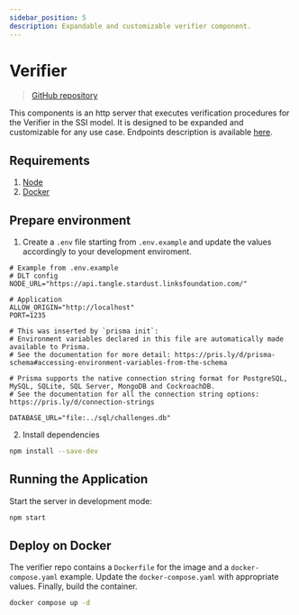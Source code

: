 ```yaml
---
sidebar_position: 5
description: Expandable and customizable verifier component.
---
```


# Verifier

> [GitHub repository](https://github.com/Cybersecurity-LINKS/mediterraneus-verifier)

This components is an http server that executes verification procedures for the Verifier in the SSI model. It is designed to be expanded and customizable for any use case. Endpoints description is available [here](API/Verifier.mdx).

## Requirements
1. [Node](https://nodejs.org/en)
2. [Docker](https://docs.docker.com/get-docker/)

## Prepare environment
1. Create a `.env` file starting from `.env.example` and update the values accordingly to your development enviroment.

```editorconfig
# Example from .env.example
# DLT config
NODE_URL="https://api.tangle.stardust.linksfoundation.com/"

# Application
ALLOW_ORIGIN="http://localhost"
PORT=1235

# This was inserted by `prisma init`:
# Environment variables declared in this file are automatically made available to Prisma.
# See the documentation for more detail: https://pris.ly/d/prisma-schema#accessing-environment-variables-from-the-schema

# Prisma supports the native connection string format for PostgreSQL, MySQL, SQLite, SQL Server, MongoDB and CockroachDB.
# See the documentation for all the connection string options: https://pris.ly/d/connection-strings

DATABASE_URL="file:../sql/challenges.db"
```
2. Install dependencies
```sh
npm install --save-dev
```

## Running the Application
Start the server in development mode:
```sh
npm start
```

## Deploy on Docker
The verifier repo contains a `Dockerfile` for the image and a `docker-compose.yaml` example. Update the `docker-compose.yaml` with appropriate values. Finally, build the container.
```sh
docker compose up -d
```
